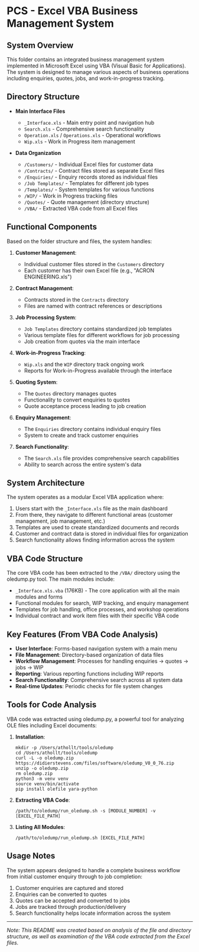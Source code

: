# PCS - Excel VBA Business Management System

## System Overview

This folder contains an integrated business management system implemented in Microsoft Excel using VBA (Visual Basic for Applications). The system is designed to manage various aspects of business operations including enquiries, quotes, jobs, and work-in-progress tracking.

## Directory Structure

- **Main Interface Files**
  - `_Interface.xls` - Main entry point and navigation hub
  - `Search.xls` - Comprehensive search functionality
  - `Operation.xls` / `Operations.xls` - Operational workflows
  - `Wip.xls` - Work in Progress item management

- **Data Organization**
  - `/Customers/` - Individual Excel files for customer data
  - `/Contracts/` - Contract files stored as separate Excel files
  - `/Enquiries/` - Enquiry records stored as individual files
  - `/Job Templates/` - Templates for different job types
  - `/Templates/` - System templates for various functions
  - `/WIP/` - Work in Progress tracking files
  - `/Quotes/` - Quote management (directory structure)
  - `/VBA/` - Extracted VBA code from all Excel files

## Functional Components

Based on the folder structure and files, the system handles:

1. **Customer Management**:
   - Individual customer files stored in the `Customers` directory
   - Each customer has their own Excel file (e.g., "ACRON ENGINEERING.xls")

2. **Contract Management**:
   - Contracts stored in the `Contracts` directory
   - Files are named with contract references or descriptions

3. **Job Processing System**:
   - `Job Templates` directory contains standardized job templates
   - Various template files for different workflows for job processing
   - Job creation from quotes via the main interface

4. **Work-in-Progress Tracking**:
   - `Wip.xls` and the `WIP` directory track ongoing work
   - Reports for Work-in-Progress available through the interface

5. **Quoting System**:
   - The `Quotes` directory manages quotes
   - Functionality to convert enquiries to quotes
   - Quote acceptance process leading to job creation

6. **Enquiry Management**:
   - The `Enquiries` directory contains individual enquiry files
   - System to create and track customer enquiries

7. **Search Functionality**:
   - The `Search.xls` file provides comprehensive search capabilities
   - Ability to search across the entire system's data

## System Architecture

The system operates as a modular Excel VBA application where:

1. Users start with the `_Interface.xls` file as the main dashboard
2. From there, they navigate to different functional areas (customer management, job management, etc.)
3. Templates are used to create standardized documents and records
4. Customer and contract data is stored in individual files for organization
5. Search functionality allows finding information across the system

## VBA Code Structure

The core VBA code has been extracted to the `/VBA/` directory using the oledump.py tool. The main modules include:

- `_Interface.xls.vba` (176KB) - The core application with all the main modules and forms
- Functional modules for search, WIP tracking, and enquiry management
- Templates for job handling, office processes, and workshop operations
- Individual contract and work item files with their specific VBA code

## Key Features (From VBA Code Analysis)

- **User Interface**: Forms-based navigation system with a main menu
- **File Management**: Directory-based organization of data files
- **Workflow Management**: Processes for handling enquiries → quotes → jobs → WIP
- **Reporting**: Various reporting functions including WIP reports
- **Search Functionality**: Comprehensive search across all system data
- **Real-time Updates**: Periodic checks for file system changes

## Tools for Code Analysis

VBA code was extracted using oledump.py, a powerful tool for analyzing OLE files including Excel documents:

1. **Installation**: 
   ```
   mkdir -p /Users/athollt/tools/oledump
   cd /Users/athollt/tools/oledump
   curl -L -o oledump.zip https://didierstevens.com/files/software/oledump_V0_0_76.zip
   unzip -o oledump.zip
   rm oledump.zip
   python3 -m venv venv
   source venv/bin/activate
   pip install olefile yara-python
   ```

2. **Extracting VBA Code**:
   ```
   /path/to/oledump/run_oledump.sh -s [MODULE_NUMBER] -v [EXCEL_FILE_PATH]
   ```

3. **Listing All Modules**:
   ```
   /path/to/oledump/run_oledump.sh [EXCEL_FILE_PATH]
   ```

## Usage Notes

The system appears designed to handle a complete business workflow from initial customer enquiry through to job completion:

1. Customer enquiries are captured and stored
2. Enquiries can be converted to quotes
3. Quotes can be accepted and converted to jobs
4. Jobs are tracked through production/delivery
5. Search functionality helps locate information across the system

---

*Note: This README was created based on analysis of the file and directory structure, as well as examination of the VBA code extracted from the Excel files.*
